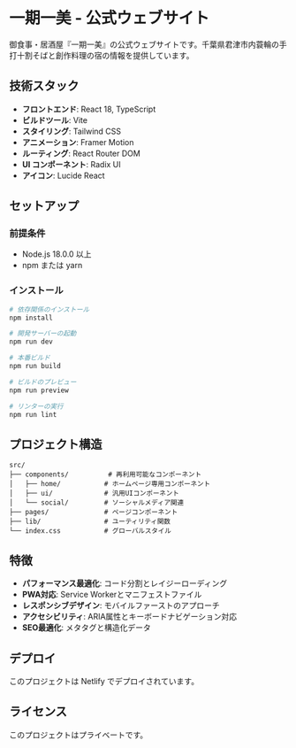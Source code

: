 # 一期一美 - 公式ウェブサイト

御食事・居酒屋『一期一美』の公式ウェブサイトです。千葉県君津市内蓑輪の手打十割そばと創作料理の宿の情報を提供しています。

## 技術スタック

- **フロントエンド**: React 18, TypeScript
- **ビルドツール**: Vite
- **スタイリング**: Tailwind CSS
- **アニメーション**: Framer Motion
- **ルーティング**: React Router DOM
- **UI コンポーネント**: Radix UI
- **アイコン**: Lucide React

## セットアップ

### 前提条件

- Node.js 18.0.0 以上
- npm または yarn

### インストール

```bash
# 依存関係のインストール
npm install

# 開発サーバーの起動
npm run dev

# 本番ビルド
npm run build

# ビルドのプレビュー
npm run preview

# リンターの実行
npm run lint
```

## プロジェクト構造

```
src/
├── components/          # 再利用可能なコンポーネント
│   ├── home/           # ホームページ専用コンポーネント
│   ├── ui/             # 汎用UIコンポーネント
│   └── social/         # ソーシャルメディア関連
├── pages/              # ページコンポーネント
├── lib/                # ユーティリティ関数
└── index.css           # グローバルスタイル
```

## 特徴

- **パフォーマンス最適化**: コード分割とレイジーローディング
- **PWA対応**: Service Workerとマニフェストファイル
- **レスポンシブデザイン**: モバイルファーストのアプローチ
- **アクセシビリティ**: ARIA属性とキーボードナビゲーション対応
- **SEO最適化**: メタタグと構造化データ

## デプロイ

このプロジェクトは Netlify でデプロイされています。

## ライセンス

このプロジェクトはプライベートです。
